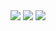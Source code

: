 <div align="center">
<img src="https://readme-typing-svg.herokuapp.com?font=Ubuntu+color=CD5C5C&center=true&vCenter=true&width=600&lines=Hey+!+I'm+Achille;Welcome+to+my+profile+!" />
<img src="https://github-widgetbox.vercel.app/api/profile?username=0xsharkboy&data=followers,stars,repositories,commits&theme=darkmode" />
<img src="https://github-widgetbox.vercel.app/api/skills?languages=python,html,css,c,kotlin,bash,json&software=linux,windows,vscode&libraries=git,gradle,vercel&theme=darkmode&includeNames=true" />
</div>
